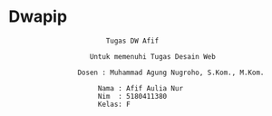 # Dwapip
							Tugas DW Afif

						Untuk memenuhi Tugas Desain Web

					 Dosen : Muhammad Agung Nugroho, S.Kom., M.Kom.

						  Nama : Afif Aulia Nur
						  Nim  : 5180411380
						  Kelas: F

